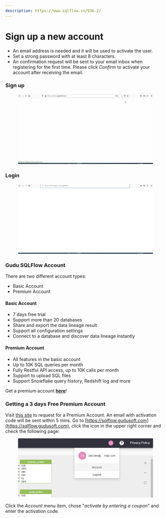 ```yaml
---
description: https://www.sqlflow.cn/936-2/
---
```


# Sign up a new account

* An email address is needed and it will be used to activate the user.
* Set a strong password with at least 8 characters.&#x20;
* An confirmation request will be sent to your email inbox when registering for the first time. Please click _Confirm_ to activate your account after receiving the email.

### Sign up

<figure><img src="../../../.gitbook/assets/sqlflow-register-sign-up.gif" alt=""><figcaption></figcaption></figure>

### Login

<figure><img src="../../../.gitbook/assets/sqlflow-register-login.gif" alt=""><figcaption></figcaption></figure>

### Gudu SQLFlow Account

There are two different account types:

* Basic Account
* Premium Account

#### Basic Account

* 7 days free trial
* Support more than 20 databases
* Share and export the data lineage result
* Support all configuration settings
* Connect to a database and discover data lineage instantly

#### Premium Account

* All features in the basic account
* Up to 10K SQL queries per month
* Fully Restful API access, up to 10K calls per month
* Support to upload SQL files
* Support Snowflake query history, Redshift log and more

Get a premium account [**here**](https://www.gudusoft.com/purchase-premium-account/)!

### Getting a 3 days Free Premium Account

Visit [this site](https://www.gudusoft.com/request-a-premium-account/) to request for a Premium Account. An email with activation code will be sent within 5 mins. Go to [https://sqlflow.gudusoft.com](https://sqlflow.gudusoft.com), click the icon in the upper right corner and check the following page:

<figure><img src="../../../.gitbook/assets/sqlflow-userid-secret-step1.png" alt=""><figcaption></figcaption></figure>

Click the _Account_ menu item, chose "_activate by entering a coupon_" and enter the activation code.

